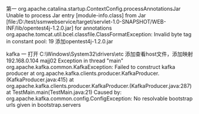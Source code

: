 第一
org.apache.catalina.startup.ContextConfig.processAnnotationsJar Unable to process Jar entry
 [module-info.class] from Jar 
[file:/D:/test/ssmwebservice/target/servlet-1.0-SNAPSHOT/WEB-INF/lib/opentest4j-1.2.0.jar] for annotations
 org.apache.tomcat.util.bcel.classfile.ClassFormatException: Invalid byte tag in constant pool: 19
 添加opentest4j-1.2.0.jar
 
 kafka
 一
 打开
 C:\Windows\System32\drivers\etc
 添加查看host文件，添加映射
 192.168.0.104 majj02
 Exception in thread "main" org.apache.kafka.common.KafkaException: Failed to construct kafka producer
 	at org.apache.kafka.clients.producer.KafkaProducer.<init>(KafkaProducer.java:415)
 	at org.apache.kafka.clients.producer.KafkaProducer.<init>(KafkaProducer.java:287)
 	at TestMain.main(TestMain.java:21)
 Caused by: org.apache.kafka.common.config.ConfigException: No resolvable bootstrap urls given in bootstrap.servers
